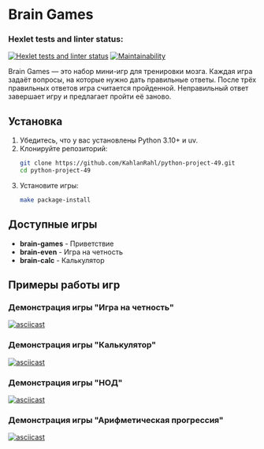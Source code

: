 # Brain Games

### Hexlet tests and linter status:

[![Hexlet tests and linter status](https://github.com/KahlanRahl/python-project-49/actions/workflows/hexlet-check.yml/badge.svg)](https://github.com/KahlanRahl/python-project-49/actions)
[![Maintainability](https://img.shields.io/codeclimate/maintainability/KahlanRahl/python-project-49)](https://codeclimate.com/github/KahlanRahl/python-project-49)

Brain Games — это набор мини-игр для тренировки мозга. Каждая игра задаёт вопросы, на которые нужно дать правильные ответы. После трёх правильных ответов игра считается пройденной. Неправильный ответ завершает игру и предлагает пройти её заново.

## Установка

1. Убедитесь, что у вас установлены Python 3.10+ и uv.
2. Клонируйте репозиторий:
   ```bash
   git clone https://github.com/KahlanRahl/python-project-49.git
   cd python-project-49
   ```
3. Установите игры:
   ```bash
   make package-install
   ```

## Доступные игры

- **brain-games** - Приветствие
- **brain-even** - Игра на четность
- **brain-calc** - Калькулятор

## Примеры работы игр

### Демонстрация игры "Игра на четность"
[![asciicast](https://asciinema.org/a/UPpiRaMYLGVtfBToaHWYM9rr7.svg)](https://asciinema.org/a/UPpiRaMYLGVtfBToaHWYM9rr7)

### Демонстрация игры "Калькулятор"
[![asciicast](https://asciinema.org/a/3q6ulroudvyTflfCpmCkwfHZ2.svg)](https://asciinema.org/a/3q6ulroudvyTflfCpmCkwfHZ2)

### Демонстрация игры "НОД"
[![asciicast](https://asciinema.org/a/w50uXCqp9IbvZVci5Ir89zxEy.svg)](https://asciinema.org/a/w50uXCqp9IbvZVci5Ir89zxEy)

### Демонстрация игры "Арифметическая прогрессия"
[![asciicast](https://asciinema.org/a/0WO8wrod39TAJkBnu9A0FJ85A.svg)](https://asciinema.org/a/0WO8wrod39TAJkBnu9A0FJ85A)